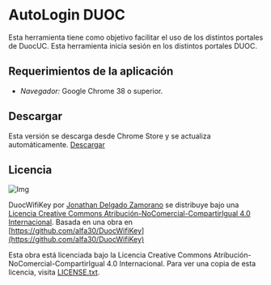 AutoLogin DUOC
==============

Esta herramienta tiene como objetivo facilitar el uso de los distintos portales de DuocUC. Esta herramienta inicia sesión en los distintos portales DUOC.

Requerimientos de la aplicación
-------------------------------
 - *Navegador:* Google Chrome 38 o superior.

Descargar
---------
Esta versión se descarga desde Chrome Store y se actualiza automáticamente.
[Descargar](https://chrome.google.com/webstore/detail/autologin-duoc/ocgohpmpnacbidlolnddbilpfmbnlndm)

Licencia
--------

![Img](http://i.creativecommons.org/l/by-nc-sa/4.0/88x31.png)

DuocWifiKey por [Jonathan Delgado Zamorano](http://jonad.in/) se distribuye bajo una [Licencia Creative Commons Atribución-NoComercial-CompartirIgual 4.0 Internacional](http://creativecommons.org/licenses/by-nc-sa/4.0/). Basada en una obra en [https://github.com/alfa30/DuocWifiKey](https://github.com/alfa30/DuocWifiKey)

Esta obra está licenciada bajo la Licencia Creative Commons Atribución-NoComercial-CompartirIgual 4.0 Internacional. Para ver una copia de esta licencia, visita [LICENSE.txt](https://raw.github.com/alfa30/ralf-framework-php/master/LICENSE.txt).
